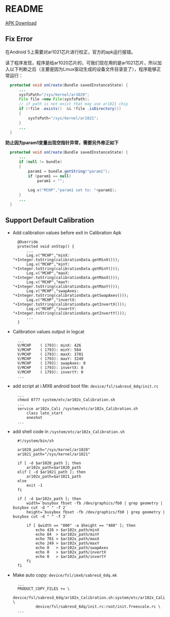 # README

[APK Download](Calibration.apk)

## Fix Error

在Android 5上需要对ar1021芯片进行校正，官方的apk运行报错。

读了程序发现，程序是给ar1020芯片的，可我们现在用的是ar1021芯片，所以加入以下判断之后（主要是因为Linux驱动生成的设备文件目录变了），程序能够正常运行：

```Java
  protected void onCreate(Bundle savedInstanceState) {
      ...
      sysfsPath="/sys/kernel/ar1020";        
      File file =new File(sysfsPath);      
      // if path is not exist that may use ar1021 chip
      if (!file .exists()  && !file .isDirectory())        
      {         
          sysfsPath="/sys/kernel/ar1021";        
      } 
      ...   
  }
```

**防止因为param1变量出现空指针异常，需要另外修正如下**

```Java
  protected void onCreate(Bundle savedInstanceState) {
      ...
      if (null != bundle)
      {
          param1 = bundle.getString("param1");
          if (param1 == null)
              param1 = "";
  
          Log.v("MCHP","param1 set to: "+param1);
      }
      ...
  }
```

## Support Default Calibration

* Add calibration values before exit in Calibration Apk
  ```
    @Override
    protected void onStop() {
        ...
        Log.v("MCHP","minX: "+Integer.toString(calibrationData.getMinX()));
        Log.v("MCHP","minY: "+Integer.toString(calibrationData.getMinY()));
        Log.v("MCHP","maxX: "+Integer.toString(calibrationData.getMaxX()));
        Log.v("MCHP","maxY: "+Integer.toString(calibrationData.getMaxY()));
        Log.v("MCHP","swapAxes: "+Integer.toString(calibrationData.getSwapAxes()));
        Log.v("MCHP","invertX: "+Integer.toString(calibrationData.getInvertX()));
        Log.v("MCHP","invertY: "+Integer.toString(calibrationData.getInvertY()));
        ...
    }
  ```
* Calibration values output in logcat
  ```
    ...
    V/MCHP    ( 1793): minX: 426
    V/MCHP    ( 1793): minY: 584
    V/MCHP    ( 1793): maxX: 3701
    V/MCHP    ( 1793): maxY: 3249
    V/MCHP    ( 1793): swapAxes: 0
    V/MCHP    ( 1793): invertX: 0
    V/MCHP    ( 1793): invertY: 0
    ...
  ```
* add script at i.MX6 android boot file: `device/fsl/sabresd_6dq/init.rc`
  ```
    ...
    chmod 0777 system/etc/ar102x_Calibration.sh
    ...
    service ar102x_Cali /system/etc/ar102x_Calibration.sh
        class late_start
        oneshot
    ...
  ```
* add shell code in `/system/etc/ar102x_Calibration.sh`
  ```Shell
    #!/system/bin/sh

    ar1020_path="/sys/kernel/ar1020"
    ar1021_path="/sys/kernel/ar1021"
    
    if [ -d $ar1020_path ]; then
        ar102x_path=$ar1020_path
    elif [ -d $ar1021_path ]; then
        ar102x_path=$ar1021_path
    else 
        exit -1
    fi
    
    if [ -d $ar102x_path ]; then
        width=`busybox fbset -fb /dev/graphics/fb0 | grep geometry | busybox cut -d " " -f 2`
        height=`busybox fbset -fb /dev/graphics/fb0 | grep geometry | busybox cut -d " " -f 3`
    
        if [ $width == "800" -a $height == "480" ]; then
            echo 426 > $ar102x_path/minX 
            echo 84  > $ar102x_path/minY 
            echo 701 > $ar102x_path/maxX 
            echo 249 > $ar102x_path/maxY 
            echo 0   > $ar102x_path/swapAxes
            echo 0   > $ar102x_path/invertX
            echo 0   > $ar102x_path/invertY
        fi
    fi 
  ```
* Make auto copy: `device/fsl/imx6/sabresd_6dq.mk`
  ```
    ...
    PRODUCT_COPY_FILES += \
            device/fsl/sabresd_6dq/ar102x_Calibration.sh:system/etc/ar102x_Calibration.sh \
            device/fsl/sabresd_6dq/init.rc:root/init.freescale.rc \
    ...
  ```

